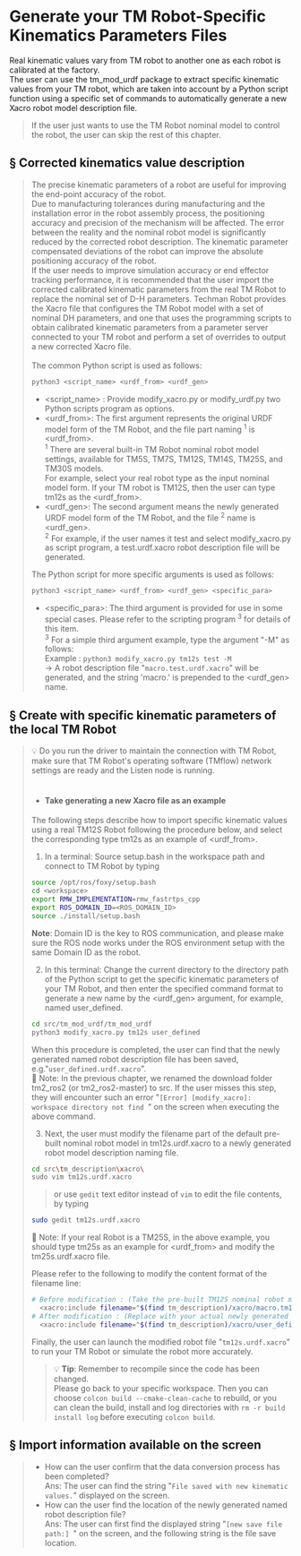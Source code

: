 # __Generate your TM Robot-Specific Kinematics Parameters Files__
Real kinematic values vary from TM robot to another one as each robot is calibrated at the factory.<br/>
The user can use the tm_mod_urdf package to extract specific kinematic values from your TM robot, which are taken into account by a Python script function using a specific set of commands to automatically generate a new Xacro robot model description file.
> If the user just wants to use the TM Robot nominal model to control the robot, the user can skip the rest of this chapter.<br/>

## &sect; Corrected kinematics value description
 > The precise kinematic parameters of a robot are useful for improving the end-point accuracy of the robot.<br/>
 > Due to manufacturing tolerances during manufacturing and the installation error in the robot assembly process, the positioning accuracy and precision of the mechanism will be affected. The error between the reality and the nominal robot model is significantly reduced by the corrected robot description. The kinematic parameter compensated deviations of the robot can improve the absolute positioning accuracy of the robot.<br/>
 > If the user needs to improve simulation accuracy or end effector tracking performance, it is recommended that the user import the corrected calibrated kinematic parameters from the real TM Robot to replace the nominal set of D-H parameters. Techman Robot provides the Xacro file that configures the TM Robot model with a set of nominal DH parameters, and one that uses the programming scripts to obtain calibrated kinematic parameters from a parameter server connected to your TM robot and perform a set of overrides to output a new corrected Xacro file.<br/>
 > <br/>
 > The common Python script is used as follows:
 >```bash
 > python3 <script_name> <urdf_from> <urdf_gen>
 >```
 > * <script_name> : Provide modify_xacro.py or modify_urdf.py two Python scripts program as options.
 > * <urdf_from>: The first argument represents the original URDF model form of the TM Robot, and the file part naming <sup>1</sup> is <urdf_from>.<br/>
 > <sup>1</sup> There are several built-in TM Robot nominal robot model settings, available for TM5S, TM7S, TM12S, TM14S, TM25S, and TM30S models.<br/>
 > For example, select your real robot type as the input nominal model form. If your TM robot is TM12S, then the user can type tm12s as the <urdf_from>.<br/>
 > * <urdf_gen>: The second argument means the newly generated URDF model form of the TM Robot, and the file <sup>2</sup> name is <urdf_gen>.<br/>
 > <sup>2</sup> For example, if the user names it test and select modify_xacro.py as script program, a test.urdf.xacro robot description file will be generated.<br/>
 >
 > The Python script for more specific arguments is used as follows:
 >```bash
 > python3 <script_name> <urdf_from> <urdf_gen> <specific_para>
 >```
 > * <specific_para>: The third argument is provided for use in some special cases. Please refer to the scripting program <sup>3</sup> for details of this item.<br/>
 > <sup>3</sup> For a simple third argument example, type the argument "-M" as follows:<br/>
 > Example : ``python3 modify_xacro.py tm12s test -M``<br/>
 >  &rarr; A robot description file "`macro.test.urdf.xacro`" will be generated, and the string 'macro.' is prepended to the <urdf_gen> name.<br/>


## &sect; Create with specific kinematic parameters of the local TM Robot
> :bulb: Do you run the driver to maintain the connection with TM Robot, make sure that TM Robot's operating software (TMflow) network settings are ready and the Listen node is running.<br/>
> <br/>
> * #### __Take generating a new Xacro file as an example__
> The following steps describe how to import specific kinematic values using a real TM12S Robot following the procedure below, and select the corresponding type tm12s as an example of <urdf_from>.<br/>
>
> 1. In a terminal: Source setup.bash in the workspace path and connect to TM Robot by typing<br/>
>
> ```bash
> source /opt/ros/foxy/setup.bash
> cd <workspace>
> export RMW_IMPLEMENTATION=rmw_fastrtps_cpp
> export ROS_DOMAIN_ID=<ROS_DOMAIN_ID>
> source ./install/setup.bash
> ```
> **Note**: Domain ID is the key to ROS communication, and please make sure the ROS node works under the ROS environment setup with the same Domain ID as the robot.<br/>
> 
> 2. In this terminal: Change the current directory to the directory path of the Python script to get the specific kinematic parameters of your TM Robot, and then enter the specified command format to generate a new name by the <urdf_gen> argument, for example, named user_defined.<br/>
> 
> ```bash
> cd src/tm_mod_urdf/tm_mod_urdf
> python3 modify_xacro.py tm12s user_defined
> ```
> When this procedure is completed, the user can find that the newly generated named robot description file has been saved, e.g."``user_defined.urdf.xacro``".<br/>
> :bookmark_tabs: Note: In the previous chapter, we renamed the download folder tm2_ros2 (or tm2_ros2-master) to src. If the user misses this step, they will encounter such an error "``[Error] [modify_xacro]: workspace directory not find ``" on the screen when executing the above command.<br/>
> 
> 3. Next, the user must modify the filename part of the default pre-built nominal robot model in tm12s.urdf.xacro to a newly generated robot model description naming file.<br/>
> ```bash
> cd src\tm_description\xacro\
> sudo vim tm12s.urdf.xacro
> ```
>>  or use ``gedit`` text editor instead of ``vim`` to edit the file contents, by typing<br/>
> ```bash
> sudo gedit tm12s.urdf.xacro
> ```
>
> :bookmark_tabs: Note: If your real Robot is a TM25S, in the above example, you should type tm25s as an example for <urdf_from> and modify the tm25s.urdf.xacro file.<br/>
>
> Please refer to the following to modify the content format of the filename line:<br/>
> ```bash
> # Before modification : (Take the pre-built TM12S nominal robot model as an example) 
>   <xacro:include filename="$(find tm_description)/xacro/macro.tm12s-nominal.urdf.xacro" />
> # After modification : (Replace with your actual newly generated Xacro file)
>   <xacro:include filename="$(find tm_description)/xacro/user_defined.urdf.xacro" />
> ```
> Finally, the user can launch the modified robot file "``tm12s.urdf.xacro``" to run your TM Robot or simulate the robot more accurately.<br/>
>> :bulb: **Tip**: Remember to recompile since the code has been changed.<br/>
>> Please go back to your specific workspace. Then you can choose `colcon build --cmake-clean-cache` to rebuild, or you can clean the build, install and log directories with `rm -r build install log` before executing `colcon build`.<br/>
>
>
## &sect; Import information available on the screen
>    *  How can the user confirm that the data conversion process has been completed?<br/>
> Ans: The user can find the string "``File saved with new kinematic values.``" displayed on the screen.<br/>
>    *  How can the user find the location of the newly generated named robot description file?<br/>
> Ans: The user can first find the displayed string "``[new save file path:] ``" on the screen, and the following string is the file save location.<br/>



